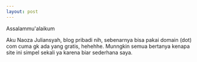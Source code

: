 ```yaml
---
layout: post
---
```

Assalammu'alaikum

Aku Naoza Juliansyah, blog pribadi nih, sebenarnya bisa pakai domain (dot) com
cuma gk ada yang gratis, hehehhe. 
Munngkin semua bertanya kenapa site ini simpel sekali
ya karena biar sederhana saya. 
